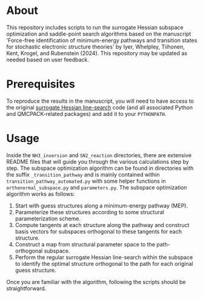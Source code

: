 # About
This repository includes scripts to run the surrogate Hessian subspace optimization and saddle-point search algorithms based on the manuscript 'Force-free identification of minimum-energy pathways and transition states for stochastic electronic structure theories' by Iyer, Whelpley, Tiihonen, Kent, Krogel, and Rubenstein (2024). This repository may be updated as needed based on user feedback.

# Prerequisites
To reproduce the results in the manuscript, you will need to have access to the original [surrogate Hessian line-search](https://github.com/QMCPACK/surrogate_hessian_relax/tree/master) code (and all associated Python and QMCPACK-related packages) and add it to your `PYTHONPATH`.

# Usage
Inside the `NH3_inversion` and `SN2_reaction` directories, there are extensive README files that will guide you through the various calculations step by step.
The subspace optimization algorithm can be found in directories with the suffix `_transition_pathway` and is mainly contained within `transition_pathway_automated.py` with some helper functions in `orthonormal_subspace.py` and `parameters.py`.
The subspace optimization algorithm works as follows:
1. Start with guess structures along a minimum-energy pathway (MEP).
2. Parameterize these structures according to some structural parameterization scheme.
3. Compute tangents at each structure along the pathway and construct basis vectors for subspaces orthogonal to these tangents for each structure.
4. Construct a map from structural parameter space to the path-orthogonal subspace.
5. Perform the regular surrogate Hessian line-search within the subspace to identify the optimal structure orthogonal to the path for each original guess structure.

Once you are familiar with the algorithm, following the scripts should be straightforward.
